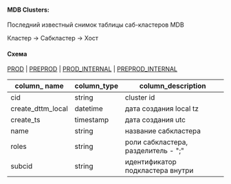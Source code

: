 #### MDB Clusters:

Последний известный снимок таблицы саб-кластеров MDB

Кластер -> Сабкластер -> Хост

#### Схема

[PROD](https://yt.yandex-team.ru/hahn/navigation?path=//home/cloud-dwh/data/prod/ods/mdb/subclusters)
| [PREPROD](https://yt.yandex-team.ru/hahn/navigation?path=//home/cloud-dwh/data/preprod/ods/mdb/subclusters)
| [PROD_INTERNAL](https://yt.yandex-team.ru/hahn/navigation?path=//home/cloud-dwh/data/prod_internal/ods/mdb/subclusters)
| [PREPROD_INTERNAL](https://yt.yandex-team.ru/hahn/navigation?path=//home/cloud-dwh/data/preprod_internal/ods/mdb/subclusters)


| column_ name      | column_type | column_description                   |
|-------------------|-------------|--------------------------------------|
| cid               | string      | cluster id	                          |
| create_dttm_local | datetime    | дата создания local tz	              |
| create_ts         | timestamp   | дата создания utc	                   |
| name              | string      | название сабкластера	                |
| roles             | string      | роли сабкластера, разделитель - ";"	 |
| subcid            | string      | идентификатор подкластера внутри	    |
